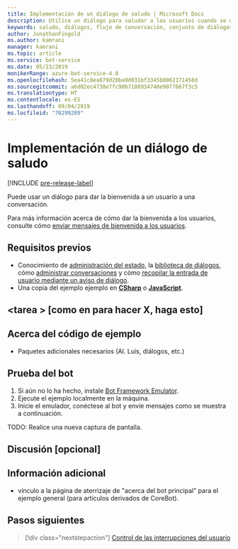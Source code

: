 ```yaml
---
title: Implementación de un diálogo de saludo | Microsoft Docs
description: Utilice un diálogo para saludar a los usuarios cuando se unen a una conversación.
keywords: saludo, diálogos, flujo de conversación, conjunto de diálogos
author: JonathanFingold
ms.author: kamrani
manager: kamrani
ms.topic: article
ms.service: bot-service
ms.date: 05/23/2019
monikerRange: azure-bot-service-4.0
ms.openlocfilehash: 5ea41c8ea879d20ba9d031bf3345b0862171458d
ms.sourcegitcommit: a6d02ec4738e7fc90b7108934740e9077667f3c5
ms.translationtype: HT
ms.contentlocale: es-ES
ms.lasthandoff: 09/04/2019
ms.locfileid: "70299289"
---
```

# <a name="implement-a-greeting-dialog"></a>Implementación de un diálogo de saludo

[!INCLUDE [pre-release-label](../includes/pre-release-label.md)]

Puede usar un diálogo para dar la bienvenida a un usuario a una conversación.

Para más información acerca de cómo dar la bienvenida a los usuarios, consulte cómo [enviar mensajes de bienvenida a los usuarios][send-welcome].

## <a name="prerequisites"></a>Requisitos previos

- Conocimiento de [administración del estado][concept-state], la [biblioteca de diálogos][concept-dialogs], cómo [administrar conversaciones][simple-flow] y cómo [recopilar la entrada de usuario mediante un aviso de diálogo][prompting].
- Una copia del ejemplo ejemplo en [**CSharp**][cs-sample] o [**JavaScript**][js-sample].

## <a name="task-as-in-to-do-x-do-these-things"></a>\<tarea > [como en para hacer X, haga esto]

<!--The key lines of code for this task.
    here are the cool lines that do that.
    just the few lines of implementation without setup.
-->

## <a name="about-the-sample-code"></a>Acerca del código de ejemplo

<!--setup & implementation & discussion of the sample code-->

- Paquetes adicionales necesarios (AI. Luis, diálogos, etc.)

<!--Any other key elements to get the code to work.
    Include setup for only the bits critical to the task at hand.
    don't go over all the code in the sample.
-->

## <a name="to-test-the-bot"></a>Prueba del bot

1. Si aún no lo ha hecho, instale [Bot Framework Emulator](https://aka.ms/bot-framework-emulator-readme).
1. Ejecute el ejemplo localmente en la máquina.
1. Inicie el emulador, conéctese al bot y envíe mensajes como se muestra a continuación.

TODO: Realice una nueva captura de pantalla.

<!--![test dialog prompt sample](~/media/emulator-v4/test-dialog-prompt.png)-->

## <a name="discussion-optional"></a>Discusión [opcional]

<!--Might be short and descriptive or include additional code for scenarios not covered in the samples repo
-->

## <a name="addition-information"></a>Información adicional

<!--include cross-linking other articles about the same sample.-->

- vínculo a la página de aterrizaje de "acerca del bot principal" para el ejemplo general (para artículos derivados de CoreBot).

## <a name="next-steps"></a>Pasos siguientes

> [!div class="nextstepaction"]
> [Control de las interrupciones del usuario](bot-builder-howto-handle-user-interrupt.md)

<!-- Footnote-style links -->

[concept-basics]: bot-builder-basics.md
[concept-state]: bot-builder-concept-state.md
[concept-dialogs]: bot-builder-concept-dialog.md

[send-welcome]: bot-builder-send-welcome-message.md

[simple-flow]: bot-builder-dialog-manage-conversation-flow.md
[prompting]: bot-builder-prompts.md
[component-dialogs]: bot-builder-compositcontrol.md

[cs-sample]: ???
[js-sample]: ???

